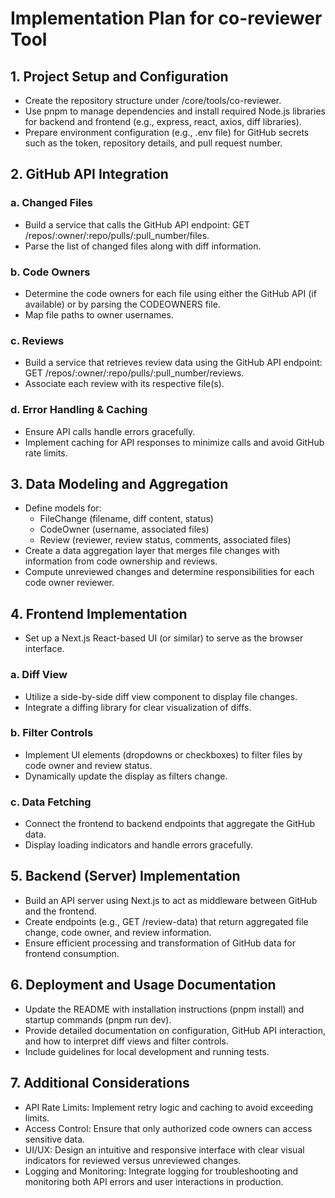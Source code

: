 # Implementation Plan for co-reviewer Tool

## 1. Project Setup and Configuration

- Create the repository structure under /core/tools/co-reviewer.
- Use pnpm to manage dependencies and install required Node.js libraries for backend and frontend (e.g., express, react, axios, diff libraries).
- Prepare environment configuration (e.g., .env file) for GitHub secrets such as the token, repository details, and pull request number.

## 2. GitHub API Integration

### a. Changed Files

- Build a service that calls the GitHub API endpoint: GET /repos/:owner/:repo/pulls/:pull_number/files.
- Parse the list of changed files along with diff information.

### b. Code Owners

- Determine the code owners for each file using either the GitHub API (if available) or by parsing the CODEOWNERS file.
- Map file paths to owner usernames.

### c. Reviews

- Build a service that retrieves review data using the GitHub API endpoint: GET /repos/:owner/:repo/pulls/:pull_number/reviews.
- Associate each review with its respective file(s).

### d. Error Handling & Caching

- Ensure API calls handle errors gracefully.
- Implement caching for API responses to minimize calls and avoid GitHub rate limits.

## 3. Data Modeling and Aggregation

- Define models for:
  - FileChange (filename, diff content, status)
  - CodeOwner (username, associated files)
  - Review (reviewer, review status, comments, associated files)
- Create a data aggregation layer that merges file changes with information from code ownership and reviews.
- Compute unreviewed changes and determine responsibilities for each code owner reviewer.

## 4. Frontend Implementation

- Set up a Next.js React-based UI (or similar) to serve as the browser interface.

### a. Diff View

- Utilize a side-by-side diff view component to display file changes.
- Integrate a diffing library for clear visualization of diffs.

### b. Filter Controls

- Implement UI elements (dropdowns or checkboxes) to filter files by code owner and review status.
- Dynamically update the display as filters change.

### c. Data Fetching

- Connect the frontend to backend endpoints that aggregate the GitHub data.
- Display loading indicators and handle errors gracefully.

## 5. Backend (Server) Implementation

- Build an API server using Next.js to act as middleware between GitHub and the frontend.
- Create endpoints (e.g., GET /review-data) that return aggregated file change, code owner, and review information.
- Ensure efficient processing and transformation of GitHub data for frontend consumption.

## 6. Deployment and Usage Documentation

- Update the README with installation instructions (pnpm install) and startup commands (pnpm run dev).
- Provide detailed documentation on configuration, GitHub API interaction, and how to interpret diff views and filter controls.
- Include guidelines for local development and running tests.

## 7. Additional Considerations

- API Rate Limits: Implement retry logic and caching to avoid exceeding limits.
- Access Control: Ensure that only authorized code owners can access sensitive data.
- UI/UX: Design an intuitive and responsive interface with clear visual indicators for reviewed versus unreviewed changes.
- Logging and Monitoring: Integrate logging for troubleshooting and monitoring both API errors and user interactions in production.
